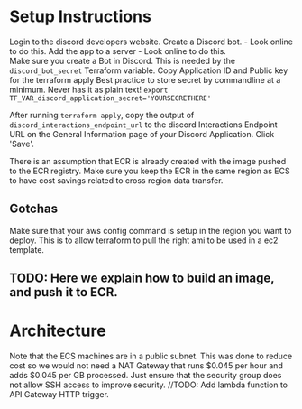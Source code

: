 # Setup Instructions
Login to the discord developers website. 
Create a Discord bot. - Look online to do this.
Add the app to a server - Look online to do this.  
Make sure you create a Bot in Discord. This is needed by the ```discord_bot_secret``` Terraform variable.
Copy Application ID and Public key for the terraform apply
Best practice to store secret by commandline at a minimum. Never has it as plain text! ```export TF_VAR_discord_application_secret='YOURSECRETHERE'```

After running ```terraform apply```, copy the output of ```discord_interactions_endpoint_url``` to the discord Interactions Endpoint URL on the General Information page of your Discord Application. Click 'Save'. 


There is an assumption that ECR is already created with the image pushed to the ECR registry. Make sure you keep the ECR in the same region as ECS to have cost savings related to cross region data transfer.

## Gotchas
Make sure that your aws config command is setup in the region you want to deploy. This is to allow terraform to pull the right ami to be used in a ec2 template. 
## TODO: Here we explain how to build an image, and push it to ECR.

# Architecture
Note that the ECS machines are in a public subnet. This was done to reduce cost so we would not need a NAT Gateway that runs $0.045 per hour and adds $0.045 per GB processed. Just ensure that the security group does not allow SSH access to improve security.
//TODO: Add lambda function to API Gateway HTTP trigger.
